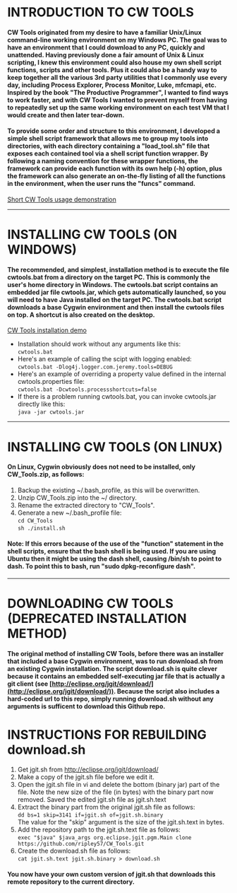# INTRODUCTION TO CW TOOLS

#### CW Tools originated from my desire to have a familiar Unix/Linux command-line working environment on my Windows PC. The goal was to have an environment that I could download to any PC, quickly and unattended. Having previously done a fair amount of Unix & Linux scripting, I knew this environment could also house my own shell script functions, scripts and other tools. Plus it could also be a handy way to keep together all the various 3rd party utilities that I commonly use every day, including Process Explorer, Process Monitor, Luke, mfcmapi, etc. Inspired by the book "The Productive Programmer", I wanted to find ways to work faster, and with CW Tools I wanted to prevent myself from having to repeatedly set up the same working environment on each test VM that I would create and then later tear-down.

#### To provide some order and structure to this environment, I developed a simple shell script framework that allows me to group my tools into directories, with each directory containing a "load_tool.sh" file that exposes each contained tool via a shell script function wrapper. By following a naming convention for these wrapper functions, the framework can provide each function with its own help (-h) option, plus the framework can also generate an  on-the-fly listing of all the functions in the environment, when the user runs the "funcs" command.

[Short CW Tools usage demonstration](https://bit.ly/2Kyz3PU)

*** 

# INSTALLING CW TOOLS (ON WINDOWS)
#### The recommended, and simplest, installation method is to execute the file cwtools.bat from a directory on the target PC. This is commonly the user's home directory in Windows. The cwtools.bat script contains an embedded jar file cwtools.jar, which gets automatically launched, so you will need to have Java installed on the target PC. The cwtools.bat script downloads a base Cygwin environment and then install the cwtools files on top. A shortcut is also created on the desktop. 

[CW Tools installation demo](https://bit.ly/2IBJd0B)

* Installation should work without any arguments like this:  
``cwtools.bat``
* Here's an example of calling the scipt with logging enabled:  
``cwtools.bat -Dlog4j.logger.com.jeremy.tools=DEBUG``
* Here's an example of overriding a property value defined in the internal cwtools.properties file:  
``cwtools.bat -Dcwtools.processshortcuts=false``
* If there is a problem running cwtools.bat, you can invoke cwtools.jar directly like this:  
``java -jar cwtools.jar``

***

# INSTALLING CW TOOLS (ON LINUX)
#### On Linux, Cygwin obviously does not need to be installed, only CW_Tools.zip, as follows:
1. Backup the existing ~/.bash_profile, as this will be overwritten.
2. Unzip CW_Tools.zip into the ~/ directory. 
3. Rename the extracted directory to "CW_Tools".
4. Generate a new ~/.bash_profile file:  
``cd CW_Tools``  
``sh ./install.sh``
#### **Note**: If this errors because of the use of the "function" statement in the shell scripts, ensure that the bash shell is being used. If you are using Ubuntu then it might be using the dash shell, causing /bin/sh to point to dash. To point this to bash, run "sudo dpkg-reconfigure dash".

***

# DOWNLOADING CW TOOLS (DEPRECATED INSTALLATION METHOD)
#### The original method of installing CW Tools, before there was an installer that included a base Cygwin environment, was to run download.sh from an existing Cygwin installation. The script download.sh is quite clever because it contains an embedded self-executing jar file that is actually a git client (see [http://eclipse.org/jgit/download/](http://eclipse.org/jgit/download/)). Because the script also includes a hard-coded url to this repo, simply running download.sh without any arguments is sufficent to download this Github repo.


# INSTRUCTIONS FOR REBUILDING download.sh
1. Get jgit.sh from http://eclipse.org/jgit/download/
2. Make a copy of the jgit.sh file before we edit it.
3. Open the jgit.sh file in vi and delete the bottom (binary jar) part of the file. 
   Note the new size of the file (in bytes) with the binary part now removed.
   Saved the edited jgit.sh file as jgit.sh.text  
4. Extract the binary part from the original jgit.sh file as follows:  
``dd bs=1 skip=3141 if=jgit.sh of=jgit.sh.binary``  
The value for the "skip" argument is the size of the jgit.sh.text in bytes.
5. Add the repository path to the jgit.sh.text file as follows:  
``exec "$java" $java_args org.eclipse.jgit.pgm.Main clone https://github.com/ripley57/CW_Tools.git``
6. Create the download.sh file as follows:  
``cat jgit.sh.text jgit.sh.binary > download.sh``
#### You now have your own custom version of jgit.sh that downloads this remote repository to the current directory.
